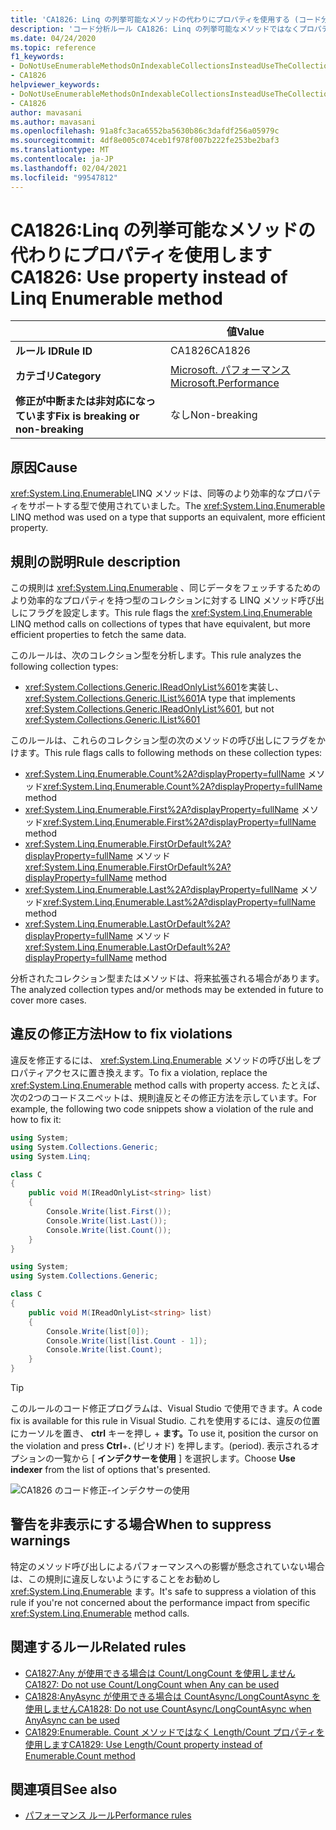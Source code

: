 ```yaml
---
title: 'CA1826: Linq の列挙可能なメソッドの代わりにプロパティを使用する (コード分析)'
description: 'コード分析ルール CA1826: Linq の列挙可能なメソッドではなくプロパティを使用する方法について説明します。'
ms.date: 04/24/2020
ms.topic: reference
f1_keywords:
- DoNotUseEnumerableMethodsOnIndexableCollectionsInsteadUseTheCollectionDirectlyAnalyzer
- CA1826
helpviewer_keywords:
- DoNotUseEnumerableMethodsOnIndexableCollectionsInsteadUseTheCollectionDirectlyAnalyzer
- CA1826
author: mavasani
ms.author: mavasani
ms.openlocfilehash: 91a8fc3aca6552ba5630b86c3dafdf256a05979c
ms.sourcegitcommit: 4df8e005c074ceb1f978f007b222fe253be2baf3
ms.translationtype: MT
ms.contentlocale: ja-JP
ms.lasthandoff: 02/04/2021
ms.locfileid: "99547812"
---
```

# <a name="ca1826-use-property-instead-of-linq-enumerable-method"></a><span data-ttu-id="de64d-103">CA1826:Linq の列挙可能なメソッドの代わりにプロパティを使用します</span><span class="sxs-lookup"><span data-stu-id="de64d-103">CA1826: Use property instead of Linq Enumerable method</span></span>

| | <span data-ttu-id="de64d-104">値</span><span class="sxs-lookup"><span data-stu-id="de64d-104">Value</span></span> |
|-|-|
| <span data-ttu-id="de64d-105">**ルール ID**</span><span class="sxs-lookup"><span data-stu-id="de64d-105">**Rule ID**</span></span> |<span data-ttu-id="de64d-106">CA1826</span><span class="sxs-lookup"><span data-stu-id="de64d-106">CA1826</span></span>|
| <span data-ttu-id="de64d-107">**カテゴリ**</span><span class="sxs-lookup"><span data-stu-id="de64d-107">**Category**</span></span> |[<span data-ttu-id="de64d-108">Microsoft. パフォーマンス</span><span class="sxs-lookup"><span data-stu-id="de64d-108">Microsoft.Performance</span></span>](performance-warnings.md)|
| <span data-ttu-id="de64d-109">**修正が中断または非対応になっています**</span><span class="sxs-lookup"><span data-stu-id="de64d-109">**Fix is breaking or non-breaking**</span></span> |<span data-ttu-id="de64d-110">なし</span><span class="sxs-lookup"><span data-stu-id="de64d-110">Non-breaking</span></span>|

## <a name="cause"></a><span data-ttu-id="de64d-111">原因</span><span class="sxs-lookup"><span data-stu-id="de64d-111">Cause</span></span>

<span data-ttu-id="de64d-112"><xref:System.Linq.Enumerable>LINQ メソッドは、同等のより効率的なプロパティをサポートする型で使用されていました。</span><span class="sxs-lookup"><span data-stu-id="de64d-112">The <xref:System.Linq.Enumerable> LINQ method was used on a type that supports an equivalent, more efficient property.</span></span>

## <a name="rule-description"></a><span data-ttu-id="de64d-113">規則の説明</span><span class="sxs-lookup"><span data-stu-id="de64d-113">Rule description</span></span>

<span data-ttu-id="de64d-114">この規則は <xref:System.Linq.Enumerable> 、同じデータをフェッチするためのより効率的なプロパティを持つ型のコレクションに対する LINQ メソッド呼び出しにフラグを設定します。</span><span class="sxs-lookup"><span data-stu-id="de64d-114">This rule flags the <xref:System.Linq.Enumerable> LINQ method calls on collections of types that have equivalent, but more efficient properties to fetch the same data.</span></span>

<span data-ttu-id="de64d-115">このルールは、次のコレクション型を分析します。</span><span class="sxs-lookup"><span data-stu-id="de64d-115">This rule analyzes the following collection types:</span></span>

- <span data-ttu-id="de64d-116"><xref:System.Collections.Generic.IReadOnlyList%601>を実装し、<xref:System.Collections.Generic.IList%601></span><span class="sxs-lookup"><span data-stu-id="de64d-116">A type that implements <xref:System.Collections.Generic.IReadOnlyList%601>, but not <xref:System.Collections.Generic.IList%601></span></span>

<span data-ttu-id="de64d-117">このルールは、これらのコレクション型の次のメソッドの呼び出しにフラグをかけます。</span><span class="sxs-lookup"><span data-stu-id="de64d-117">This rule flags calls to following methods on these collection types:</span></span>

- <span data-ttu-id="de64d-118"><xref:System.Linq.Enumerable.Count%2A?displayProperty=fullName> メソッド</span><span class="sxs-lookup"><span data-stu-id="de64d-118"><xref:System.Linq.Enumerable.Count%2A?displayProperty=fullName> method</span></span>
- <span data-ttu-id="de64d-119"><xref:System.Linq.Enumerable.First%2A?displayProperty=fullName> メソッド</span><span class="sxs-lookup"><span data-stu-id="de64d-119"><xref:System.Linq.Enumerable.First%2A?displayProperty=fullName> method</span></span>
- <span data-ttu-id="de64d-120"><xref:System.Linq.Enumerable.FirstOrDefault%2A?displayProperty=fullName> メソッド</span><span class="sxs-lookup"><span data-stu-id="de64d-120"><xref:System.Linq.Enumerable.FirstOrDefault%2A?displayProperty=fullName> method</span></span>
- <span data-ttu-id="de64d-121"><xref:System.Linq.Enumerable.Last%2A?displayProperty=fullName> メソッド</span><span class="sxs-lookup"><span data-stu-id="de64d-121"><xref:System.Linq.Enumerable.Last%2A?displayProperty=fullName> method</span></span>
- <span data-ttu-id="de64d-122"><xref:System.Linq.Enumerable.LastOrDefault%2A?displayProperty=fullName> メソッド</span><span class="sxs-lookup"><span data-stu-id="de64d-122"><xref:System.Linq.Enumerable.LastOrDefault%2A?displayProperty=fullName> method</span></span>

<span data-ttu-id="de64d-123">分析されたコレクション型またはメソッドは、将来拡張される場合があります。</span><span class="sxs-lookup"><span data-stu-id="de64d-123">The analyzed collection types and/or methods may be extended in future to cover more cases.</span></span>

## <a name="how-to-fix-violations"></a><span data-ttu-id="de64d-124">違反の修正方法</span><span class="sxs-lookup"><span data-stu-id="de64d-124">How to fix violations</span></span>

<span data-ttu-id="de64d-125">違反を修正するには、 <xref:System.Linq.Enumerable> メソッドの呼び出しをプロパティアクセスに置き換えます。</span><span class="sxs-lookup"><span data-stu-id="de64d-125">To fix a violation, replace the <xref:System.Linq.Enumerable> method calls with property access.</span></span> <span data-ttu-id="de64d-126">たとえば、次の2つのコードスニペットは、規則違反とその修正方法を示しています。</span><span class="sxs-lookup"><span data-stu-id="de64d-126">For example, the following two code snippets show a violation of the rule and how to fix it:</span></span>

```csharp
using System;
using System.Collections.Generic;
using System.Linq;

class C
{
    public void M(IReadOnlyList<string> list)
    {
        Console.Write(list.First());
        Console.Write(list.Last());
        Console.Write(list.Count());
    }
}
```

```csharp
using System;
using System.Collections.Generic;

class C
{
    public void M(IReadOnlyList<string> list)
    {
        Console.Write(list[0]);
        Console.Write(list[list.Count - 1]);
        Console.Write(list.Count);
    }
}
```

> [!TIP]
> <span data-ttu-id="de64d-127">このルールのコード修正プログラムは、Visual Studio で使用できます。</span><span class="sxs-lookup"><span data-stu-id="de64d-127">A code fix is available for this rule in Visual Studio.</span></span> <span data-ttu-id="de64d-128">これを使用するには、違反の位置にカーソルを置き、 **ctrl** キーを押し + **ます。**</span><span class="sxs-lookup"><span data-stu-id="de64d-128">To use it, position the cursor on the violation and press **Ctrl**+**.**</span></span> <span data-ttu-id="de64d-129">(ピリオド) を押します。</span><span class="sxs-lookup"><span data-stu-id="de64d-129">(period).</span></span> <span data-ttu-id="de64d-130">表示されるオプションの一覧から [ **インデクサーを使用** ] を選択します。</span><span class="sxs-lookup"><span data-stu-id="de64d-130">Choose **Use indexer** from the list of options that's presented.</span></span>
>
> ![CA1826 のコード修正-インデクサーの使用](media/ca1826-codefix.png)

## <a name="when-to-suppress-warnings"></a><span data-ttu-id="de64d-132">警告を非表示にする場合</span><span class="sxs-lookup"><span data-stu-id="de64d-132">When to suppress warnings</span></span>

<span data-ttu-id="de64d-133">特定のメソッド呼び出しによるパフォーマンスへの影響が懸念されていない場合は、この規則に違反しないようにすることをお勧めし <xref:System.Linq.Enumerable> ます。</span><span class="sxs-lookup"><span data-stu-id="de64d-133">It's safe to suppress a violation of this rule if you're not concerned about the performance impact from specific <xref:System.Linq.Enumerable> method calls.</span></span>

## <a name="related-rules"></a><span data-ttu-id="de64d-134">関連するルール</span><span class="sxs-lookup"><span data-stu-id="de64d-134">Related rules</span></span>

- [<span data-ttu-id="de64d-135">CA1827:Any が使用できる場合は Count/LongCount を使用しません</span><span class="sxs-lookup"><span data-stu-id="de64d-135">CA1827: Do not use Count/LongCount when Any can be used</span></span>](ca1827.md)
- [<span data-ttu-id="de64d-136">CA1828:AnyAsync が使用できる場合は CountAsync/LongCountAsync を使用しません</span><span class="sxs-lookup"><span data-stu-id="de64d-136">CA1828: Do not use CountAsync/LongCountAsync when AnyAsync can be used</span></span>](ca1828.md)
- [<span data-ttu-id="de64d-137">CA1829:Enumerable. Count メソッドではなく Length/Count プロパティを使用します</span><span class="sxs-lookup"><span data-stu-id="de64d-137">CA1829: Use Length/Count property instead of Enumerable.Count method</span></span>](ca1829.md)

## <a name="see-also"></a><span data-ttu-id="de64d-138">関連項目</span><span class="sxs-lookup"><span data-stu-id="de64d-138">See also</span></span>

- [<span data-ttu-id="de64d-139">パフォーマンス ルール</span><span class="sxs-lookup"><span data-stu-id="de64d-139">Performance rules</span></span>](performance-warnings.md)
